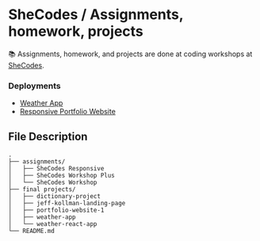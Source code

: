 # SheCodes / Assignments, homework, projects
📚 Assignments, homework, and projects are done at coding workshops at [SheCodes](www.shecodes.io).


### Deployments

- [Weather App](http://weather-app-sc-1.surge.sh/)
- [Responsive Portfolio Website](http://portfolio-website-1.surge.sh/)


## File Description
```
.
├── assignments/
│   ├── SheCodes Responsive
│   ├── SheCodes Workshop Plus
│   └── SheCodes Workshop
├── final projects/
│   ├── dictionary-project
│   ├── jeff-kollman-landing-page
│   ├── portfolio-website-1
│   ├── weather-app
│   └── weather-react-app
└── README.md
```

